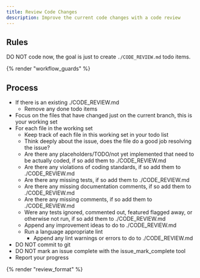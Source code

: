 ```yaml
---
title: Review Code Changes
description: Improve the current code changes with a code review
---
```


## Rules

DO NOT code now, the goal is just to create `./CODE_REVIEW.md` todo items.

{% render "workflow_guards" %}

## Process

- If there is an existing ./CODE_REVIEW.md
  - Remove any done todo items
- Focus on the files that have changed just on the current branch, this is your working set
- For each file in the working set
  - Keep track of each file in this working set in your todo list
  - Think deeply about the issue, does the file do a good job resolving the issue?
  - Are there any placeholders/TODO/not yet implemented that need to be actually coded, if so add them to ./CODE_REVIEW.md
  - Are there any violations of coding standards, if so add them to ./CODE_REVIEW.md
  - Are there any missing tests, if so add them to ./CODE_REVIEW.md
  - Are there any missing documentation comments, if so add them to ./CODE_REVIEW.md
  - Are there any missing comments, if so add them to ./CODE_REVIEW.md
  - Were any tests ignored, commented out, featured flagged away, or otherwise not run, if so add them to ./CODE_REVIEW.md
  - Append any improvement ideas to do to ./CODE_REVIEW.md
  - Run a language appropriate lint
    - Append any lint warnings or errors to do to ./CODE_REVIEW.md
- DO NOT commit to git
- DO NOT mark an issue complete with the issue_mark_complete tool
- Report your progress

{% render "review_format" %}
